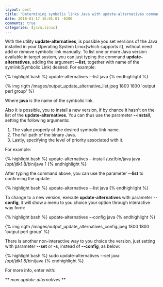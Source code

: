 ```yaml
---
layout: post
title: "Determining symbolic links Java with update-alternatives command"
date: 2018-01-17 16:01:01 -0200
comments: true
categories: [java,linux]
---
```


With the utility **update-alternatives**, is possible you set versions of the Java installed in your Operating System Linux(which supports it),
without need add or <!--more--> remove symbolic link manually. To list one or more Java version available in target system, you can just typing the
command **update-alternatives**, adding the argument **\-\-list**, together with name of the symlink(Symbolic Link) desired. For example:

{% highlight bash %}
update-alternatives --list java
{% endhighlight %}

{% img rigth /images/output_update_alternative_list.jpeg 1800 1800 'output perl group' %}

Where **java** is the name of the symbolic link.

Also it is possible, you to install a new version, if by chance it hasn't on the list of the **update-alternatives**. You can thus use the parameter
**\-\-install**, setting the following arguments:

<ol>
	<li> The value properly of the desired symbolic link name. </li>
	<li> The full path of the binary Java. </li>
	<li> Lastly, specifying the level of priority associated with it. </li>
</ol>


For example:

{% highlight bash %}
update-alternatives --install /usr/bin/java java /opt/jdk1.8/bin/java 1
{% endhighlight %}

After typing the command above, you can use the parameter **\-\-list** to confirming the update:

{% highlight bash %}
update-alternatives --list java
{% endhighlight %}

To change to a new version, execute **update-alternatives** with parameter **\-\-config**, it will show a menu to you choice your option through
interactive way form:

{% highlight bash %}
update-alternatives --config java
{% endhighlight %}

{% img rigth /images/output_update_alternatives_config.jpeg 1800 1800 'output perl group' %}

There is another non-interactive way to you choice the version, just setting with parameter **\-\-set** or **-s**, instead of **\-\-config**, as below:

{% highlight bash %}
sudo update-alternatives --set java /opt/jdk1.8/bin/java
{% endhighlight %}

For more info, enter with:

** *man update-alternatives* **

